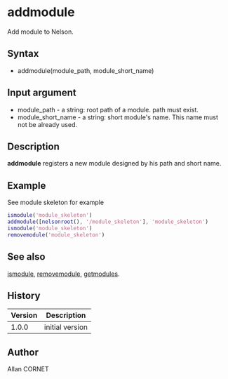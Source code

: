 

# addmodule

Add module to Nelson.

## Syntax

- addmodule(module_path, module_short_name)

## Input argument

 - module_path - a string: root path of a module. path must exist.
 - module_short_name - a string: short module's name. This name must not be already used.

## Description


  <p><b>addmodule</b> registers a new module designed by his path and short name.</p>


## Example

See module skeleton for example
```matlab
ismodule('module_skeleton')
addmodule([nelsonroot(), '/module_skeleton'], 'module_skeleton')
ismodule('module_skeleton')
removemodule('module_skeleton')
```

## See also

[ismodule](ismodule.md), [removemodule](removemodule.md), [getmodules](getmodules.md).
## History

|Version|Description|
|------|------|
|1.0.0|initial version|


## Author

Allan CORNET



